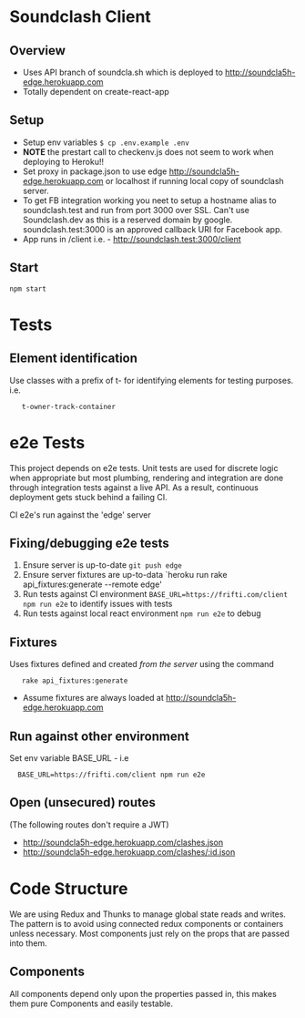# Soundclash Client

## Overview
 - Uses API branch of soundcla.sh which is deployed to http://soundcla5h-edge.herokuapp.com
 - Totally dependent on create-react-app

## Setup
 - Setup env variables `$ cp .env.example .env`
 - **NOTE** the prestart call to checkenv.js does not seem to work when deploying to Heroku!!
 - Set proxy in package.json to use edge http://soundcla5h-edge.herokuapp.com or localhost if
 running local copy of soundclash server.
 - To get FB integration working you neet to setup a hostname alias to soundclash.test and run from port 3000 over SSL. Can't use Soundclash.dev as this is a reserved domain by google. soundclash.test:3000 is an approved callback URI for Facebook app.
 - App runs in /client i.e. - http://soundclash.test:3000/client

## Start

    npm start

# Tests
## Element identification
Use classes with a prefix of t- for identifying elements for testing purposes. i.e.

       t-owner-track-container
# e2e Tests

This project depends on e2e tests. Unit tests are used for discrete logic when appropriate but most plumbing, rendering and integration are done through integration tests against a live API. As a result, continuous deployment gets stuck behind a failing CI.

CI e2e's run against the 'edge' server

## Fixing/debugging e2e tests
1. Ensure server is up-to-date `git push edge`
2. Ensure server fixtures are up-to-data `heroku run rake api_fixtures:generate --remote edge'
3. Run tests against CI environment `BASE_URL=https://frifti.com/client npm run e2e` to identify issues with tests
4. Run tests against local react environment `npm run e2e` to debug

## Fixtures
Uses fixtures defined and created *from the server* using the command

       rake api_fixtures:generate

- Assume fixtures are always loaded at http://soundcla5h-edge.herokuapp.com

## Run against other environment
Set env variable BASE_URL - i.e

      BASE_URL=https://frifti.com/client npm run e2e

## Open (unsecured) routes
(The following routes don't require a JWT)
 - http://soundcla5h-edge.herokuapp.com/clashes.json
 - http://soundcla5h-edge.herokuapp.com/clashes/:id.json

# Code Structure
We are using Redux and Thunks to manage global state reads and writes.
The pattern is to avoid using connected redux components or containers unless necessary. Most components just rely on the props that are passed into them.

## Components
All components depend only upon the properties passed in, this makes them pure Components and easily testable. 